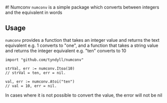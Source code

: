 #! Numconv
`numconv` is a simple package which converts between integers and the equivalent in words

## Usage
`numconv` provides a function that takes an integer value and returns the text equivalent e.g. 1 
converts to "one", and a function that takes a string value and returns the integer equivalent e.g.
"ten" converts to 10

```
import "github.com/tyndyll/numconv"

strVal, err := numconv.Itoa(10)
// strVal = ten, err = nil. 

val, err := numconv.Atoi("ten")
// val = 10, err = nil.
```

In cases where it is not possible to convert the value, the error will not be nil
